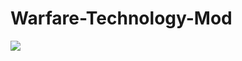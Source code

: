 # Warfare-Technology-Mod
[![](https://jitci.com/gh/WarTechMod/Warfare-Technology-Mod-1.7.10/svg)](https://jitci.com/gh/WarTechMod/Warfare-Technology-Mod-1.7.10)
